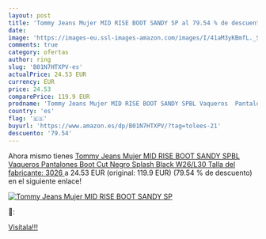 ```yaml
---
layout: post
title: 'Tommy Jeans Mujer MID RISE BOOT SANDY SP al 79.54 % de descuento'
date: 
image: 'https://images-eu.ssl-images-amazon.com/images/I/41aM3yKBmfL._SL200_.jpg'
comments: true
category: ofertas
author: ring
slug: 'B01N7HTXPV-es'
actualPrice: 24.53 EUR
currency: EUR
price: 24.53
comparePrice: 119.9 EUR
prodname: 'Tommy Jeans Mujer MID RISE BOOT SANDY SPBL Vaqueros  Pantalones Boot Cut Negro  Splash Black  W26/L30  Talla del fabricante: 3026 '
country: 'es'
flag: '🇪🇸'
buyurl: 'https://www.amazon.es/dp/B01N7HTXPV/?tag=tolees-21'
descuento: '79.54'
---
```


Ahora mismo tienes [Tommy Jeans Mujer MID RISE BOOT SANDY SPBL Vaqueros  Pantalones Boot Cut Negro  Splash Black  W26/L30  Talla del fabricante: 3026 ](https://www.amazon.es/dp/B01N7HTXPV/?tag=tolees-21) a 24.53 EUR (original: 119.9 EUR) (79.54 %  de descuento) en el siguiente enlace!

[![Tommy Jeans Mujer MID RISE BOOT SANDY SP](https://images-eu.ssl-images-amazon.com/images/I/41aM3yKBmfL._SL200_.jpg)](https://www.amazon.es/dp/B01N7HTXPV/?tag=tolees-21)

🔎:


[Visítala!!!](https://www.amazon.es/dp/B01N7HTXPV/?tag=tolees-21)
